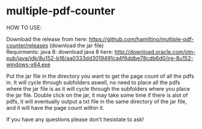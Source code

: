 # multiple-pdf-counter


HOW TO USE:

Download the release from here: https://github.com/hamiltino/multiple-pdf-counter/releases (download the jar file)
<br>
Requirments: java 8: download java 8 here: http://download.oracle.com/otn-pub/java/jdk/8u152-b16/aa0333dd3019491ca4f6ddbe78cdb6d0/jre-8u152-windows-x64.exe

Put the jar file in the directory you want to get the page count of all the pdfs in. It will cycle through subfolders aswell, no need to place all the pdfs where the jar file is as it will cycle through the subfolders where you place the jar file. Double click on the jar, it may take some time if there is alot of pdfs, it will eventually output a txt file in the same directory of the jar file, and it will have the page count within it.

If you have any questions please don't hesistate to ask!

